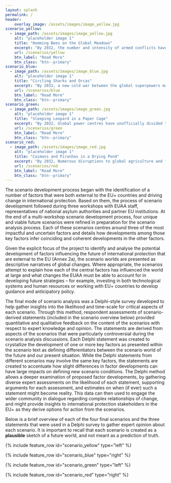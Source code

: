 ```yaml
---
layout: splash
permalink: /
header:
    overlay_image: /assets/images/image_yellow.jpg
scenario_yellow:
  - image_path: /assets/images/image_yellow.jpg
    alt: "placeholder image 1"
    title: "Humming Bees on the Global Meadows"
    excerpt: "By 2032, the number and intensity of armed conflicts have decreased. Economic development in countries of origin and transit countries  can be observed. Human rights, and minority rights in particular, are increasingly recognised globally. Increasing environmental awareness and the use of technology to protect people from the effects of natural disasters are accompanied by successful court cases regarding the recognition of climate change-induced displacement. Asylum application processes are digitalised to a large extent and make use of the improved data provision of digital networks and platforms."
    url: /scenarios/yellow
    btn_label: "Read More"
    btn_class: "btn--primary"
scenario_blue:
  - image_path: /assets/images/image_blue.jpg
    alt: "placeholder image 1"
    title: "Circling Sharks and Orcas"
    excerpt: "By 2032, a new cold war between the global superpowers makes them determined to maintain the status quo. The threat of a large-scale armed conflict is omnipresent and dominates the action. The global superpowers put pressure on countries to avoid regime change and provide support for regional solutions mitigating the climate change effects. Many authoritarian governments use new technologies for surveillance purposes and to pacify their populations. The asylum application processes have become largely automatised and remote application processes are mainly initiated in transit countries since territorialisation is hardened."
    url: /scenarios/blue
    btn_label: "Read More"
    btn_class: "btn--primary"
scenario_green:
  - image_path: /assets/images/image_green.jpg
    alt: "placeholder image 1"
    title: "Sleeping Leopard in a Paper Cage"
    excerpt: "By 2032, Global power centres have unofficially divided the world into spheres of influence and increasingly acknowledge the special importance of transit countries for maintaining boundaries. Economic development in transit countries is therefore supported by major power blocs with a focus on developing job opportunities and the living conditions of migrants in these countries. The relationship between people, their data and social institutions has shifted with the aim to give individuals control over their personal data. This development enhances the possibilities of data use in remote asylum application processing, but flawed algorithms and systemic exploits remain problematic. The increasing threat to livelihoods due to climate change remains unresolved."
    url: /scenarios/green
    btn_label: "Read More"
    btn_class: "btn--primary"
scenario_red:
  - image_path: /assets/images/image_red.jpg
    alt: "placeholder image 1"
    title: "Caimans and Piranhas in a Drying Pond"
    excerpt: "By 2032, Numerous disruptions to global agriculture and food supply systems caused by the effects of climate change have led to conflicts and spiralling civil unrest in the global South. Territorial boundaries have become hardened with infrastructure build-outs. There is a discrepancy between the legal frameworks of international protection and actual practices applied at the state borders. The failed attempt to automate asylum application processes goes back to unreliable databases and leads to a more restrictive interpretation of international protection in many countries. Asylum seekers are negatively affected by unregulated social media."
    url: /scenarios/red
    btn_label: "Read More"
    btn_class: "btn--primary"
---
```


The scenario development process began with the identification of a number of 
factors that were both external to the EU+ countries and driving change in 
international protection. Based on them, the process of scenario development 
followed during three workshops with EUAA staff, representatives of national 
asylum authorities and partner EU institutions. At the end of a multi-workshop 
scenario development process, four unique and viable future scenarios were 
refined in preparation for the scenario analysis process. Each of these scenarios 
centres around three of the most impactful and uncertain factors and details how 
developments among those key factors infer coinciding and coherent developments 
in the other factors.

Given the explicit focus of the project to identify and analyse the potential 
development of factors influencing the future of international protection that 
are external to the EU (Annex 2a), the scenario worlds are presented as 
descriptive narratives of global changes. Where appropriate, the scenarios 
attempt to explain how each of the central factors has influenced the world at 
large and what changes the EUAA must be able to account for in developing future 
strategies – for example, investing in both technological systems and human 
resources or working with EU+ countries to develop guidance and anticipatory policy. 

The final mode of scenario analysis was a Delphi-style survey developed to help 
gather insights into the likelihood and time-scale for critical aspects of each 
scenario. Through this method, respondent assessments of scenario-derived 
statements (included in the scenario overview below) provided quantitative and 
qualitative feedback on the content of the scenarios with respect to expert 
knowledge and opinion. The statements are derived from aspects of the scenarios 
that were particularly controversial during the scenario analysis discussions. 
Each Delphi statement was created to crystallize the development of one or more 
key factors as presented within the scenario text as defining differentiators 
between the scenario world of the future and our present situation. While the 
Delphi statements from different scenarios may involve the same key factors, 
the statements are created to accentuate how slight differences in factor 
developments can have large impacts on defining new scenario conditions. The 
Delphi method allows a deeper examination of proposed factor developments, by 
gathering diverse expert assessments on the likelihood of each statement, 
supporting arguments for each assessment, and estimates on when (if ever) such 
a statement might become reality. This data can then used to engage the wider 
community in dialogue regarding complex relationships of change, and might 
provide insights to international protection stakeholders in the EU+ as they 
derive options for action from the scenarios.

Below is a brief overview of each of the four final scenarios and the three 
statements that were used in a Delphi survey to gather expert opinion about each 
scenario. It is important to recall that each scenario is created as a **plausible** 
sketch of a future world, and not meant as a prediction of truth.


{% include feature_row id="scenario_yellow" type="left" %}

{% include feature_row id="scenario_blue" type="right" %}

{% include feature_row id="scenario_green" type="left" %}

{% include feature_row id="scenario_red" type="right" %}


